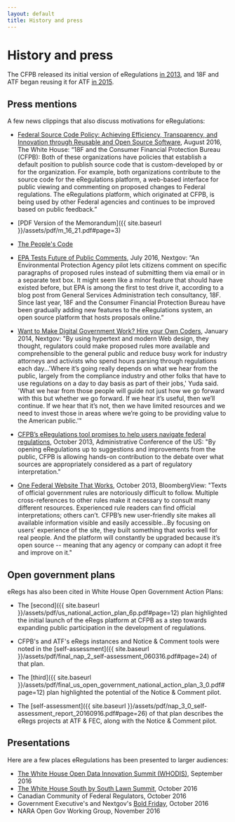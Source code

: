 ```yaml
---
layout: default
title: History and press
---
```


# History and press

The CFPB released its initial version of eRegulations [in 2013](http://www.consumerfinance.gov/blog/making-regulations-easier-to-use/), and 18F and ATF began reusing it for ATF [in 2015](https://18f.gsa.gov/2015/12/09/an-open-source-government-is-a-faster-more-efficient-government/).

## Press mentions

A few news clippings that also discuss motivations for eRegulations:

* [Federal Source Code Policy: Achieving Efficiency, Transparency, and Innovation through Reusable and Open Source Software](https://policy.cio.gov/source-code/), August 2016, The White House: “18F and the Consumer Financial Protection Bureau (CFPB): Both of these organizations have policies that establish a default position to publish source code that is custom-developed by or for the organization. For example, both organizations contribute to the source code for the eRegulations platform, a web-based interface for public viewing and commenting on proposed changes to Federal regulations. The eRegulations platform, which originated at CFPB, is being used by other Federal agencies and continues to be improved based on public feedback.”

 * [PDF Version of the Memorandum]({{ site.baseurl }}/assets/pdf/m_16_21.pdf#page=3)

 * [The People's Code](https://web.archive.org/web/20161129165136/https://www.whitehouse.gov/blog/2016/08/08/peoples-code)

* [EPA Tests Future of Public Comments](http://www.nextgov.com/cio-briefing/2016/07/epa-tests-future-public-comments/130284/), July 2016, Nextgov: “An Environmental Protection Agency pilot lets citizens comment on specific paragraphs of proposed rules instead of submitting them via email or in a separate text box. It might seem like a minor feature that should have existed before, but EPA is among the first to test drive it, according to a blog post from General Services Administration tech consultancy, 18F. Since last year, 18F and the Consumer Financial Protection Bureau have been gradually adding new features to the eRegulations system, an open source platform that hosts proposals online.”

* [Want to Make Digital Government Work? Hire your Own Coders](http://www.nextgov.com/emerging-tech/2014/01/want-make-digital-government-work-hire-your-own-coders/76223/), January 2014, Nextgov: "By using hypertext and modern Web design, they thought, regulators could make proposed rules more available and comprehensible to the general public and reduce busy work for industry attorneys and activists who spend hours parsing through regulations each day...'Where it’s going really depends on what we hear from the public, largely from the compliance industry and other folks that have to use regulations on a day to day basis as part of their jobs,' Yuda said. 'What we hear from those people will guide not just how we go forward with this but whether we go forward. If we hear it’s useful, then we’ll continue. If we hear that it’s not, then we have limited resources and we need to invest those in areas where we’re going to be providing value to the American public.'"

* [CFPB’s eRegulations tool promises to help users navigate federal regulations](https://www.acus.gov/newsroom/administrative-fix-blog/cfpb%E2%80%99s-eregulations-tool-promises-help-users-navigate-federal), October 2013, Administrative Conference of the US: "By opening eRegulations up to suggestions and improvements from the public, CFPB is allowing hands-on contribution to the debate over what sources are appropriately considered as a part of regulatory interpretation."

* [One Federal Website That Works](http://www.bloombergview.com/articles/2013-10-29/one-federal-website-that-works), October 2013, BloombergView: "Texts of official government rules are notoriously difficult to follow. Multiple cross-references to other rules make it necessary to consult many different resources. Experienced rule readers can find official interpretations; others can’t. CFPB’s new user-friendly site makes all available information visible and easily accessible...By focusing on users’ experience of the site, they built something that works well for real people. And the platform will constantly be upgraded because it’s open source -- meaning that any agency or company can adopt it free and improve on it."

## Open government plans

eRegs has also been cited in White House Open Government Action Plans:

* The [second]({{ site.baseurl }}/assets/pdf/us_national_action_plan_6p.pdf#page=12) plan highlighted the initial launch of the eRegs platform at CFPB as a step towards expanding public participation in the development of regulations.

* CFPB's and ATF's eRegs instances and Notice &amp; Comment tools were noted in the [self-assessment]({{ site.baseurl }}/assets/pdf/final_nap_2_self-assessment_060316.pdf#page=24) of that plan.

* The [third]({{ site.baseurl }}/assets/pdf/final_us_open_government_national_action_plan_3_0.pdf#page=12) plan highlighted the potential of the Notice &amp; Comment pilot.

* The [self-assessment]({{ site.baseurl }}/assets/pdf/nap_3_0_self-assessment_report_20160916.pdf#page=26) of that plan describes the eRegs projects at ATF &amp; FEC, along with the Notice &amp; Comment pilot.

## Presentations

Here are a few places eRegulations has been presented to larger audiences:

* [The White House Open Data Innovation Summit (WHODIS)](http://www.datafoundation.org/dt-2016), September 2016
* [The White House South by South Lawn Summit](https://obamawhitehouse.archives.gov/blog/2016/09/01/announcing-south-south-lawn-white-house-festival-ideas-art-and-action), October 2016
* Canadian Community of Federal Regulators, October 2016
* Government Executive's and Nextgov's [Bold Friday](http://www.fedstival.com/#bold-friday), October 2016
* NARA Open Gov Working Group, November 2016
